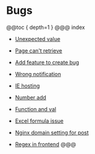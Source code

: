 # Bugs
@@toc { depth=1 }
@@@ index

* [Unexpected value](unexpectedvalue/index.md)

* [Page can't retrieve](pagecantget/index.md)

* [Add feature to create bug](addfeature/index.md)

* [Wrong notification](wrongnotification/index.md)

* [IE hosting](ieissue/index.md)

* [Number add](numberAdd/index.md)

* [Function and val](functionandval/index.md)

* [Excel formula issue](excelBug/index.md)

* [Nginx domain setting for post](nginxDomain/index.md)

* [Regex in frontend](regexsearch/index.md)
@@@